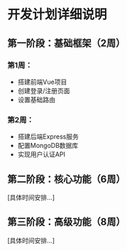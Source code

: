 # 开发计划详细说明

## 第一阶段：基础框架（2周）

### 第1周：
- 搭建前端Vue项目
- 创建登录/注册页面
- 设置基础路由

### 第2周：
- 搭建后端Express服务
- 配置MongoDB数据库
- 实现用户认证API

## 第二阶段：核心功能（6周）
[具体时间安排...]

## 第三阶段：高级功能（8周）
[具体时间安排...]

